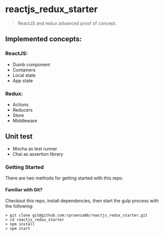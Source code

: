 # reactjs_redux_starter
> ReactJS and redux advanced proof of concept.
## Implemented concepts:
### ReactJS:
* Dumb component
* Containers
* Local state
* App state

### Redux:
* Actions
* Reducers
* Store
* Middleware

## Unit test
* Mocha as test runner
* Chai as assertion library

### Getting Started

There are two methods for getting started with this repo.

#### Familiar with Git?
Checkout this repo, install dependencies, then start the gulp process with the following:

```
> git clone git@github.com:rproenza86/reactjs_redux_starter.git
> cd reactjs_redux_starter
> npm install
> npm start
```
